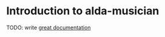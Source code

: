 # Introduction to alda-musician

TODO: write [great documentation](http://jacobian.org/writing/what-to-write/)
